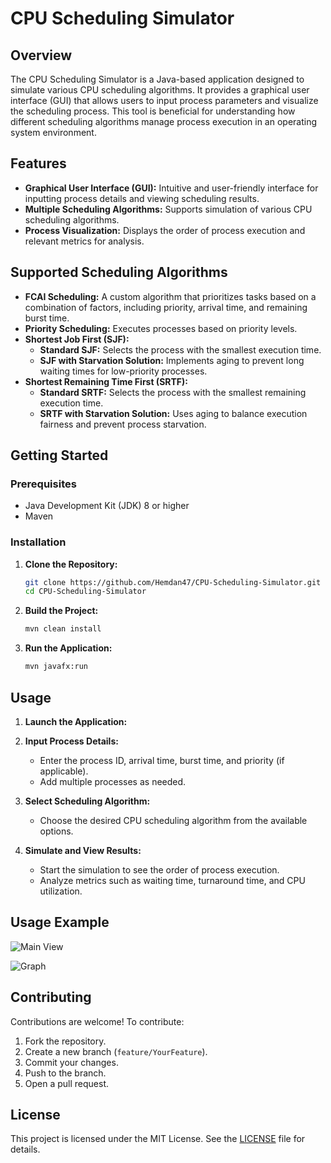 # CPU Scheduling Simulator

## Overview

The CPU Scheduling Simulator is a Java-based application designed to simulate various CPU scheduling algorithms. It provides a graphical user interface (GUI) that allows users to input process parameters and visualize the scheduling process. This tool is beneficial for understanding how different scheduling algorithms manage process execution in an operating system environment.

## Features

- **Graphical User Interface (GUI):** Intuitive and user-friendly interface for inputting process details and viewing scheduling results.
- **Multiple Scheduling Algorithms:** Supports simulation of various CPU scheduling algorithms.
- **Process Visualization:** Displays the order of process execution and relevant metrics for analysis.

## Supported Scheduling Algorithms

- **FCAI Scheduling:** A custom algorithm that prioritizes tasks based on a combination of factors, including priority, arrival time, and remaining burst time.
- **Priority Scheduling:** Executes processes based on priority levels.
- **Shortest Job First (SJF):** 
  - **Standard SJF:** Selects the process with the smallest execution time.
  - **SJF with Starvation Solution:** Implements aging to prevent long waiting times for low-priority processes.
- **Shortest Remaining Time First (SRTF):**
  - **Standard SRTF:** Selects the process with the smallest remaining execution time.
  - **SRTF with Starvation Solution:** Uses aging to balance execution fairness and prevent process starvation.

## Getting Started

### Prerequisites

- Java Development Kit (JDK) 8 or higher
- Maven

### Installation

1. **Clone the Repository:**

   ```bash
   git clone https://github.com/Hemdan47/CPU-Scheduling-Simulator.git
   cd CPU-Scheduling-Simulator
   ```

2. **Build the Project:**

   ```bash
   mvn clean install
   ```

3. **Run the Application:**

   ```bash
   mvn javafx:run
   ```

## Usage

1. **Launch the Application:**
   

2. **Input Process Details:**
   - Enter the process ID, arrival time, burst time, and priority (if applicable).
   - Add multiple processes as needed.

3. **Select Scheduling Algorithm:**
   - Choose the desired CPU scheduling algorithm from the available options.

4. **Simulate and View Results:**
   - Start the simulation to see the order of process execution.
   - Analyze metrics such as waiting time, turnaround time, and CPU utilization.

## Usage Example

![Main View](https://i.postimg.cc/9MDZnBYg/Screenshot-450.png)

![Graph](https://i.postimg.cc/HW7b0BxV/Screenshot-451.png)


## Contributing

Contributions are welcome! To contribute:

1. Fork the repository.
2. Create a new branch (`feature/YourFeature`).
3. Commit your changes.
4. Push to the branch.
5. Open a pull request.

## License

This project is licensed under the MIT License. See the [LICENSE](LICENSE) file for details.
